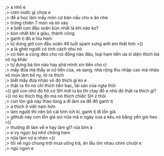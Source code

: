 ;> a nhô e<br>
;> cơm nước gì chưa e<br>
;> để a học làm mấy món cơ bản nấu cho e ăn nhe<br>
;> trứng chiên 7 món và mì xào<br>
;> e biết con đầu xoăn bùn nhất là khi nào ko?<br>
;> bùn nhất khi a giàu, thành công<br>
;> ganh tị đó e hỉu hem<br>
;> tự dưng giờ con đầu xoăn 46 tuổi spam xưng anh em thất tình =))<br>
;> a là ghét người có tính cách như nó<br>
;> có tiền a cũng đéo cho nó đồng nào đâu, loại ham tiền ưa sĩ diện thích bá vô ng khác<br>
;> tự dưng bà lòn nào hay phá mình xin tiền cho cl<br>
;> mấy đứa mà thấy ai có tiền của, xe sang, nhà rộng thu nhập cao mà nhào vô mún làm bồ ny, tỏ ra thích <br>
;> biết mấy đứa nhào vô đó thích gì ko e<br>
;> thật ra thì nó chỉ thích tiền bạc, tài sản của ngta thôi<br>
=)) giờ con nhỏ đó hô có SH mới iu ko thì ctay đố e nhỏ đó thật ra thích gì?<br>
=)) nó ko thích thg đó mà nó thích chiếc SH z thôi<br>
;> con lòn già này thao túng a đi làm xa để đỡ ganh tị<br>
;> a thích ở việt nam hơn<br>
;> làm người thì nên bỏ cái tính ích kỉ, ganh tị đi lồn già<br>
;> github này con lồn già soi nữa mà e ngày xưa a kêu nó bằng yến giò heo =))<br>
;> thường đi làm về e hay làm gì? rửa bím à<br>
;> e vy ngực bự nhớ chồng hem<br>
;> nữa làm vợ a nhen =))<br>
;> tối về ngủ chung trời mưa uống trà, ăn lẩu ôm nhau chim chuột e<br>
;> ngủ ngon e
